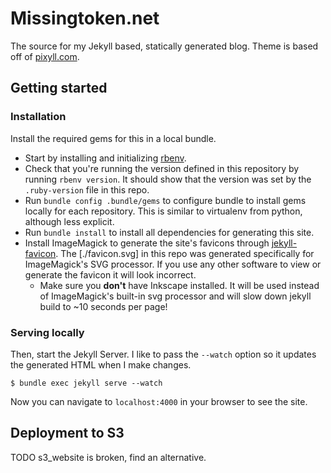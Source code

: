 # Missingtoken.net

The source for my Jekyll based, statically generated blog. Theme is based off of
[pixyll.com](http://www.pixyll.com).

## Getting started

### Installation

Install the required gems for this in a local bundle.

- Start by installing and initializing [rbenv](https://github.com/rbenv/rbenv).
- Check that you're running the version defined in this repository by running `rbenv version`. It
  should show that the version was set by the `.ruby-version` file in this repo.
- Run `bundle config .bundle/gems` to configure bundle to install gems locally for each repository.
  This is similar to virtualenv from python, although less explicit.
- Run `bundle install` to install all dependencies for generating this site.
- Install ImageMagick to generate the site's favicons through [jekyll-favicon]. The [./favicon.svg]
  in this repo was generated specifically for ImageMagick's SVG processor. If you use any other
  software to view or generate the favicon it will look incorrect.
    - Make sure you __don't__ have Inkscape installed. It will be used instead of ImageMagick's
      built-in svg processor and will slow down jekyll build to ~10 seconds per page!

### Serving locally

Then, start the Jekyll Server. I like to pass the `--watch` option so it updates the generated HTML
when I make changes.

```
$ bundle exec jekyll serve --watch
```

Now you can navigate to `localhost:4000` in your browser to see the site.

## Deployment to S3

TODO s3_website is broken, find an alternative.

[jekyll-favicon]: https://github.com/afaundez/jekyll-favicon
